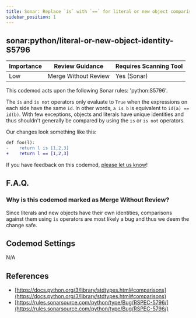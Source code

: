 ```yaml
---
title: Sonar: Replace `is` with `==` for literal or new object comparisons
sidebar_position: 1
---
```


## sonar:python/literal-or-new-object-identity-S5796

| Importance | Review Guidance      | Requires Scanning Tool |
|------------|----------------------|------------------------|
| Low        | Merge Without Review | Yes (Sonar)            |

This codemod acts upon the following Sonar rules: 'python:S5796'.

The `is` and `is not` operators only evaluate to `True` when the expressions on each side have the same `id`. In other words, `a is b` is equivalent to `id(a) == id(b)`. With few exceptions, objects and literals have unique identities and thus shouldn't generally be compared by using the `is` or `is not` operators.

Our changes look something like this:

```diff
def foo(l):
-    return l is [1,2,3]
+    return l == [1,2,3]
```

If you have feedback on this codemod, [please let us know](mailto:feedback@pixee.ai)!

## F.A.Q.

### Why is this codemod marked as Merge Without Review?

Since literals and new objects have their own identities, comparisons against them using `is` operators are most likely a bug and thus we deem the change safe.

## Codemod Settings

N/A

## References

* [https://docs.python.org/3/library/stdtypes.html#comparisons](https://docs.python.org/3/library/stdtypes.html#comparisons)
* [https://rules.sonarsource.com/python/type/Bug/RSPEC-5796/](https://rules.sonarsource.com/python/type/Bug/RSPEC-5796/)

